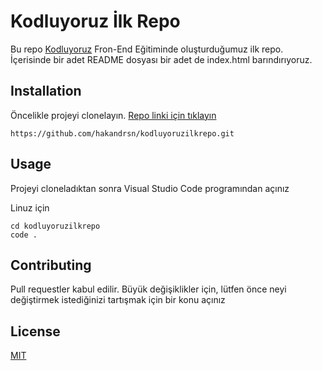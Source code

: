 # Kodluyoruz İlk Repo

Bu repo [Kodluyoruz](kodluyoruz.org) Fron-End Eğitiminde oluşturduğumuz ilk repo. İçerisinde bir adet README dosyası bir adet de index.html barındırıyoruz.

## Installation 
Öncelikle projeyi clonelayın. [Repo linki için tıklayın](https://github.com/hakandrsn/kodluyoruzilkrepo.git)

```
https://github.com/hakandrsn/kodluyoruzilkrepo.git
```

## Usage

Projeyi cloneladıktan sonra Visual Studio Code programından açınız

Linuz için

```
cd kodluyoruzilkrepo
code .
```


## Contributing

Pull requestler kabul edilir. Büyük değişiklikler için, lütfen önce neyi değiştirmek istediğinizi tartışmak için bir konu açınız

## License

[MIT](https://github.com/hakandrsn/kodluyoruzilkrepo/blob/main/LICENSE)